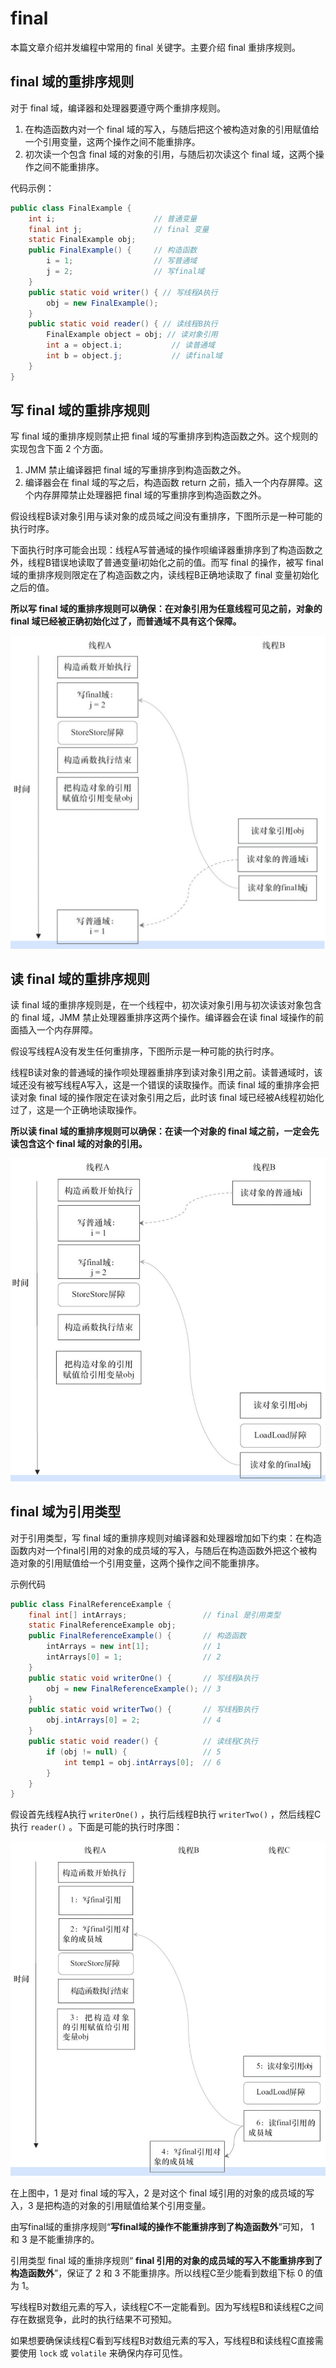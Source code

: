 # final

本篇文章介绍并发编程中常用的 final 关键字。主要介绍 final 重排序规则。

## final 域的重排序规则

对于 final 域，编译器和处理器要遵守两个重排序规则。

1. 在构造函数内对一个 final 域的写入，与随后把这个被构造对象的引用赋值给一个引用变量，这两个操作之间不能重排序。
2. 初次读一个包含 final 域的对象的引用，与随后初次读这个 final 域，这两个操作之间不能重排序。



代码示例：

```java
public class FinalExample {
    int i;                      // 普通变量
    final int j;                // final 变量
    static FinalExample obj;
    public FinalExample() {     // 构造函数
        i = 1;                  // 写普通域
        j = 2;                  // 写final域
    }
    public static void writer() { // 写线程A执行
        obj = new FinalExample();
    }
    public static void reader() { // 读线程B执行
        FinalExample object = obj; // 读对象引用
        int a = object.i;           // 读普通域
        int b = object.j;           // 读final域
    }
}
```

## 写 final 域的重排序规则

写 final 域的重排序规则禁止把 final 域的写重排序到构造函数之外。这个规则的实现包含下面 2 个方面。

1. JMM 禁止编译器把 final 域的写重排序到构造函数之外。
2. 编译器会在 final 域的写之后，构造函数 return 之前，插入一个内存屏障。这个内存屏障禁止处理器把 final 域的写重排序到构造函数之外。

假设线程B读对象引用与读对象的成员域之间没有重排序，下图所示是一种可能的执行时序。

下面执行时序可能会出现：线程A写普通域的操作呗编译器重排序到了构造函数之外，线程B错误地读取了普通变量i初始化之前的值。而写 final 的操作，被写 final 域的重排序规则限定在了构造函数之内，读线程B正确地读取了 final 变量初始化之后的值。

**所以写 final 域的重排序规则可以确保：在对象引用为任意线程可见之前，对象的 final 域已经被正确初始化过了，而普通域不具有这个保障。**

![](image/final-1.png ':size=50%')



## 读 final 域的重排序规则

读 final 域的重排序规则是，在一个线程中，初次读对象引用与初次读该对象包含的 final 域，JMM 禁止处理器重排序这两个操作。编译器会在读 final 域操作的前面插入一个内存屏障。

假设写线程A没有发生任何重排序，下图所示是一种可能的执行时序。

线程B读对象的普通域的操作呗处理器重排序到读对象引用之前。读普通域时，该域还没有被写线程A写入，这是一个错误的读取操作。而读 final 域的重排序会把读对象 final 域的操作限定在读对象引用之后，此时该 final 域已经被A线程初始化过了，这是一个正确地读取操作。

**所以读 final 域的重排序规则可以确保：在读一个对象的 final 域之前，一定会先读包含这个 final 域的对象的引用。**

![](image/final-2.png ':size=50%')



## final 域为引用类型

对于引用类型，写 final 域的重排序规则对编译器和处理器增加如下约束：在构造函数内对一个final引用的对象的成员域的写入，与随后在构造函数外把这个被构造对象的引用赋值给一个引用变量，这两个操作之间不能重排序。

示例代码

```java
public class FinalReferenceExample {
    final int[] intArrays;                 // final 是引用类型
    static FinalReferenceExample obj;
    public FinalReferenceExample() {       // 构造函数
        intArrays = new int[1];            // 1
        intArrays[0] = 1;                  // 2
    }
    public static void writerOne() {       // 写线程A执行
        obj = new FinalReferenceExample(); // 3
    }
    public static void writerTwo() {       // 写线程B执行
        obj.intArrays[0] = 2;              // 4
    }
    public static void reader() {          // 读线程C执行
        if (obj != null) {                 // 5
            int temp1 = obj.intArrays[0];  // 6
        }
    }
}
```

假设首先线程A执行  `writerOne()` ，执行后线程B执行 `writerTwo()` ，然后线程C执行 `reader()` 。下面是可能的执行时序图：

![](image/final-3.png ':size=50%')



在上图中，1 是对 final 域的写入，2 是对这个 final 域引用的对象的成员域的写入，3 是把构造的对象的引用赋值给某个引用变量。

由写final域的重排序规则“**写final域的操作不能重排序到了构造函数外**”可知， 1 和 3 是不能重排序的。

引用类型 final 域的重排序规则“ **final 引用的对象的成员域的写入不能重排序到了构造函数外**”，保证了 2 和 3 不能重排序。所以线程C至少能看到数组下标 0 的值为 1。

写线程B对数组元素的写入，读线程C不一定能看到。因为写线程B和读线程C之间存在数据竞争，此时的执行结果不可预知。

如果想要确保读线程C看到写线程B对数组元素的写入，写线程B和读线程C直接需要使用 `lock` 或 `volatile` 来确保内存可见性。

